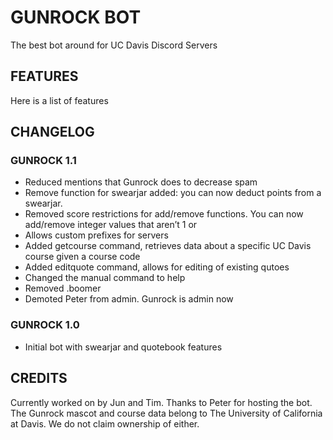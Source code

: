 # GUNROCK BOT
The best bot around for UC Davis Discord Servers

## FEATURES

Here is a list of features

## CHANGELOG

### GUNROCK 1.1

- Reduced mentions that Gunrock does to decrease spam
- Remove function for swearjar added:  you can now deduct points from a swearjar.
- Removed score restrictions for add/remove functions. You can now add/remove integer values that aren’t 1 or
- Allows custom prefixes for servers
- Added getcourse command, retrieves data about a specific UC Davis course given a course code
- Added editquote command, allows for editing of existing qutoes
- Changed the manual command to help
- Removed .boomer
- Demoted Peter from admin. Gunrock is admin now

### GUNROCK 1.0

- Initial bot with swearjar and quotebook features

## CREDITS

Currently worked on by Jun and Tim.
Thanks to Peter for hosting the bot.
The Gunrock mascot and course data belong to The University of California at Davis. We do not claim ownership of either.
